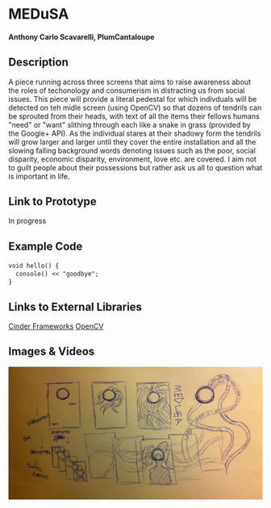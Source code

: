 # MEDuSA #
  
#### Anthony Carlo Scavarelli, PlumCantaloupe ####

## Description ##
A piece running across three screens that aims to raise awareness about the roles of techonology and consumerism in distracting us from social issues. This piece will provide a literal pedestal for which indivduals will be detected on teh midle screen (using OpenCV) so that dozens of tendrils can be sprouted from their heads, with text of all the items their fellows humans "need" or "want" slithing through each like a snake in grass (provided by the Google+ API). As the individual stares at their shadowy form the tendrils will grow larger and larger until they cover the entire installation and all the slowing falling background words denoting issues such as the poor, social disparity, economic disparity, environment, love etc. are covered. I aim not to guilt people about their possessions but rather ask us all to question what is important in life.

## Link to Prototype ##
In progress

## Example Code ##
```
void hello() {
  console() << "goodbye";
}
```

## Links to External Libraries ##
[Cinder Frameworks](http://libcinder.org/ "Cinder Frameworks")
[OpenCV](http://opencv.org/ "OpenCV")

## Images & Videos ##
![First Rough Sketch of MedUsa](/project_images/Sketch_1.jpg?raw=true "First Rough Sketch of MedUsa")
